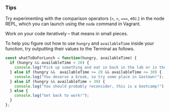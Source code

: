 ### Tips

Try experimenting with the comparison operators (`<`, `>`, `===`, etc.) in the node REPL, which you can launch using the `node` command in Vagrant.

Work on your code iteratively – that means in small pieces. 

To help you figure out how to use `hungry` and `availableTime` inside your function, try outputting their values to the Terminal as follows.

```javascript
const whatToDoForLunch = function(hungry, availableTime) {
  if (hungry && availableTime < 20) {
    console.log("Pick up something and eat in back in the lab or in the kitchen!");
  } else if (hungry &&  availableTime >= 20 && availableTime <= 30) {
    console.log("You deserve a break, so try some place in Gastown!");
  } else if (hungry && availableTime > 30) {
    console.log("You should probably reconsider, this is a bootcamp!");
  } else {
    console.log("Get back to work!");
  }
};
```